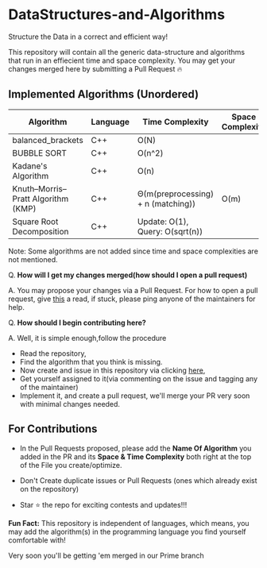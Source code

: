 # DataStructures-and-Algorithms
Structure the Data in a correct and efficient way!

This repository will contain all the generic data-structure and algorithms that run in an effiecient time and space complexity. 
You may get your changes merged here by submitting a Pull Request :fire:

## Implemented Algorithms (Unordered)
| Algorithm                          | Language | Time Complexity                    | Space Complexity |
|------------------------------------|----------|------------------------------------|------------------|
| balanced_brackets                  | C++      | O(N)                               |                  |
| BUBBLE SORT                        | C++      | O(n^2)                             |                  |
| Kadane's Algorithm                 | C++      | O(n)                               |                  |
| Knuth–Morris–Pratt Algorithm (KMP) | C++      | Θ(m(preprocessing) + n (matching)) | O(m)             |
| Square Root Decomposition          | C++      | Update: O(1), Query: O(sqrt(n))    |                  |

Note: Some algorithms are not added since time and space complexities are not mentioned.

Q. **How will I get my changes merged(how should I open a pull request)**

A. You may propose your changes via a Pull Request. For how to open a pull request, give [this](https://opensource.com/article/19/7/create-pull-request-github) a read, if stuck, please ping anyone of the maintainers for help.

Q. **How should I begin contributing here?**

A. Well, it is simple enough,follow the procedure
   * Read the repository, 
   * Find the algorithm that you think is missing. 
   * Now create and issue in this repository via clicking [here](https://github.com/hacktoberfest2k20/DataStructures-and-Algorithms/issues/new), 
   * Get yourself assigned to it(via commenting on the issue and tagging any of the maintainer)
   * Implement it, and create a pull request, we'll merge your PR very soon with minimal changes needed.
 
 ## For Contributions
 * In the Pull Requests proposed, please add the **Name Of Algorithm** you added in the PR and its **Space & Time Complexity** both right at the top of the File you  create/optimize.
 * Don't Create duplicate issues or Pull Requests (ones which already exist on the repository)

* Star :star: the repo for exciting contests and updates!!!

**Fun Fact:** This repository is independent of languages, which means, you may add the algorithm(s) in the programming language you find yourself comfortable with!
   
 Very soon you'll be getting 'em merged in our Prime branch  
